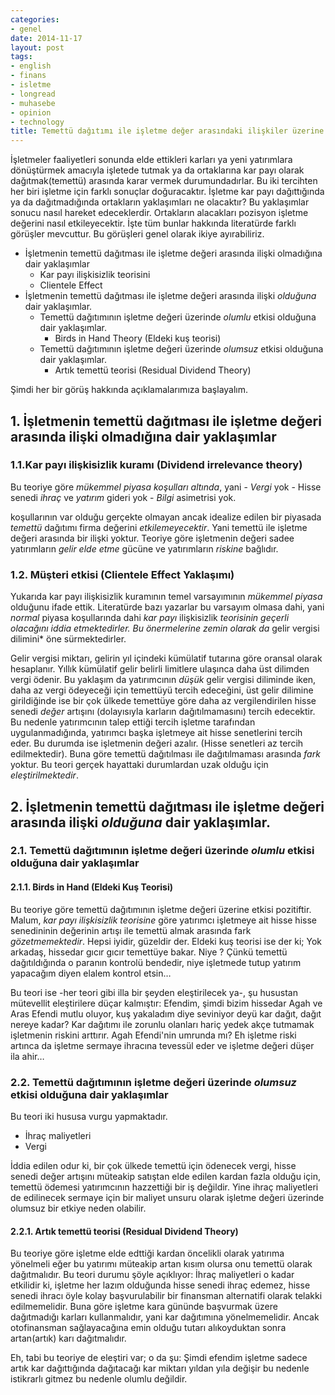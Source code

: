```yaml
---
categories:
- genel
date: 2014-11-17
layout: post
tags:
- english
- finans
- isletme
- longread
- muhasebe
- opinion
- technology
title: Temettü dağıtımı ile işletme değer arasındaki ilişkiler üzerine teoriler
---
```


İşletmeler faaliyetleri sonunda elde ettikleri karları ya yeni yatırımlara dönüştürmek amacıyla işletede tutmak ya da ortaklarına kar payı olarak dağıtmak(temettü) arasında karar vermek durumundadırlar. Bu iki tercihten her biri işletme için farklı sonuçlar doğuracaktır. İşletme kar payı dağıttığında ya da dağıtmadığında ortakların yaklaşımları ne olacaktır? Bu yaklaşımlar sonucu nasıl hareket edeceklerdir. Ortakların alacakları pozisyon işletme değerini nasıl etkileyecektir. İşte tüm bunlar hakkında literatürde farklı görüşler mevcuttur. Bu görüşleri genel olarak ikiye ayırabiliriz.

- İşletmenin temettü dağıtması ile işletme değeri arasında ilişki olmadığına dair yaklaşımlar
    - Kar payı ilişkisizlik teorisini
    - Clientele Effect
- İşletmenin temettü dağıtması ile işletme değeri arasında ilişki _olduğuna_ dair yaklaşımlar.
    - Temettü dağıtımının işletme değeri üzerinde _olumlu_ etkisi olduğuna dair yaklaşımlar.
        - Birds in Hand Theory (Eldeki kuş teorisi)
    - Temettü dağıtımının işletme değeri üzerinde _olumsuz_ etkisi olduğuna dair yaklaşımlar.
        - Artık temettü teorisi (Residual Dividend Theory)

Şimdi her bir görüş hakkında açıklamalarımıza başlayalım.

## 1\. İşletmenin temettü dağıtması ile işletme değeri arasında ilişki olmadığına dair yaklaşımlar

### 1.1.Kar payı ilişkisizlik kuramı (Dividend irrelevance theory)

Bu teoriye göre _mükemmel piyasa koşulları altında_, yani - _Vergi_ yok - Hisse senedi _ihraç_ ve _yatırım_ gideri yok - _Bilgi_ asimetrisi yok.

koşullarının var olduğu gerçekte olmayan ancak idealize edilen bir piyasada _temettü_ dağıtımı firma değerini _etkilemeyecektir_. Yani temettü ile işletme değeri arasında bir ilişki yoktur. Teoriye göre işletmenin değeri sadee yatırımların _gelir elde etme_ gücüne ve yatırımların _riskine_ bağlıdır.

### 1.2. Müşteri etkisi (Clientele Effect Yaklaşımı)

Yukarıda kar payı ilişkisizlik kuramının temel varsayımının _mükemmel piyasa_ olduğunu ifade ettik. Literatürde bazı yazarlar bu varsayım olmasa dahi, yani _normal_ piyasa koşullarında dahi _kar payı_ ilişkisizlik _teorisinin geçerli olacağını iddia etmektedirler. Bu önermelerine zemin olarak da_ gelir vergisi dilimini\* öne sürmektedirler.

Gelir vergisi miktarı, gelirin yıl içindeki kümülatif tutarına göre oransal olarak hesaplanır. Yıllık kümülatif gelir belirli limitlere ulaşınca daha üst dilimden vergi ödenir. Bu yaklaşım da yatırımcının _düşük_ gelir vergisi diliminde iken, daha az vergi ödeyeceği için temettüyü tercih edeceğini, üst gelir dilimine girildiğinde ise bir çok ülkede temettüye göre daha az vergilendirilen hisse senedi _değer_ artışını (dolayısıyla karların dağıtılmamasını) tercih edecektir. Bu nedenle yatırımcının talep ettiği tercih işletme tarafından uygulanmadığında, yatırımcı başka işletmeye ait hisse senetlerini tercih eder. Bu durumda ise işletmenin değeri azalır. (Hisse senetleri az tercih edilmektedir). Buna göre temettü dağıtılması ile dağıtılmaması arasında _fark_ yoktur. Bu teori gerçek hayattaki durumlardan uzak olduğu için _eleştirilmektedir_.

## 2\. İşletmenin temettü dağıtması ile işletme değeri arasında ilişki _olduğuna_ dair yaklaşımlar.

### 2.1. Temettü dağıtımının işletme değeri üzerinde _olumlu_ etkisi olduğuna dair yaklaşımlar

#### 2.1.1. Birds in Hand (Eldeki Kuş Teorisi)

Bu teoriye göre temettü dağıtımının işletme değeri üzerine etkisi pozitiftir.  
Malum, _kar payı ilişkisizlik teorisine_ göre yatırımcı işletmeye ait hisse hisse senedininin değerinin artışı ile temettü almak arasında fark _gözetmemektedir_. Hepsi iyidir, güzeldir der. Eldeki kuş teorisi ise der ki; Yok arkadaş, hissedar gıcır gıcır temettüye bakar. Niye ? Çünkü temettü dağıtıldığında o paranın kontrolü bendedir, niye işletmede tutup yatırım yapacağım diyen elalem kontrol etsin…

Bu teori ise -her teori gibi illa bir şeyden eleştirilecek ya-, şu husustan mütevellit eleştirilere düçar kalmıştır: Efendim, şimdi bizim hissedar Agah ve Aras Efendi mutlu oluyor, kuş yakaladım diye seviniyor deyü kar dağıt, dağıt nereye kadar? Kar dağıtımı ile zorunlu olanları hariç yedek akçe tutmamak işletmenin riskini arttırır. Agah Efendi'nin umrunda mı? Eh işletme riski artınca da işletme sermaye ihracına tevessül eder ve işletme değeri düşer ila ahir…

### 2.2. Temettü dağıtımının işletme değeri üzerinde _olumsuz_ etkisi olduğuna dair yaklaşımlar

Bu teori iki hususa vurgu yapmaktadır.

- İhraç maliyetleri
- Vergi

İddia edilen odur ki, bir çok ülkede temettü için ödenecek vergi, hisse senedi değer artışını müteakip satıştan elde edilen kardan fazla olduğu için, temettü ödemesi yatırımcının hazzettiği bir iş değildir. Yine ihraç maliyetleri de edilinecek sermaye için bir maliyet unsuru olarak işletme değeri üzerinde olumsuz bir etkiye neden olabilir.

#### 2.2.1. Artık temettü teorisi (Residual Dividend Theory)

Bu teoriye göre işletme elde edttiği kardan öncelikli olarak yatırıma yönelmeli eğer bu yatırımı müteakip artan kısım olursa onu temettü olarak dağıtmalıdır. Bu teori durumu şöyle açıklıyor: İhraç maliyetleri o kadar etkilidir ki, işletme her lazım olduğunda hisse senedi ihraç edemez, hisse senedi ihracı öyle kolay başvurulabilir bir finansman alternatifi olarak telakki edilmemelidir. Buna göre işletme kara gününde başvurmak üzere dağıtmadığı karları kullanmalıdır, yani kar dağıtımına yönelmemelidir. Ancak otofinansman sağlayacağına emin olduğu tutarı alıkoyduktan sonra artan(artık) karı dağıtmalıdır.

Eh, tabi bu teoriye de eleştiri var; o da şu: Şimdi efendim işletme sadece artık kar dağıttığında dağıtacağı kar miktarı yıldan yıla değişir bu nedenle istikrarlı gitmez bu nedenle olumlu değildir.
